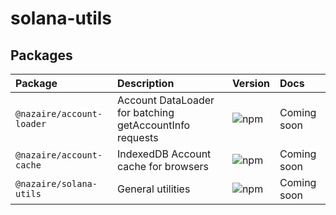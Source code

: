 # solana-utils

## Packages

| Package                       | Description                              | Version                                                                                                                           | Docs                                                                                                             |
| :---------------------------- | :--------------------------------------- | :-------------------------------------------------------------------------------------------------------------------------------- | :--------------------------------------------------------------------------------------------------------------- |
| `@nazaire/account-loader`         | Account DataLoader for batching getAccountInfo requests | ![npm](https://img.shields.io/npm/v/@nazaire/account-loader.svg)               | Coming soon      |
| `@nazaire/account-cache` | IndexedDB Account cache for browsers | ![npm](https://img.shields.io/npm/v/@nazaire/account-cache.svg) | Coming soon |
| `@nazaire/solana-utils`           | General utilities         | ![npm](https://img.shields.io/npm/v/@nazaire/solana-utils.svg)                   | Coming soon     |